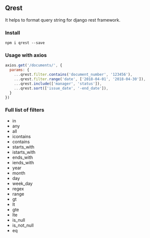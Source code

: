 ## Qrest

It helps to format query string for django rest framework.

### Install
`npm i qrest --save`

### Usage with axios
```js
axios.get('/documents/', {
  params: {
    ...qrest.filter.contains('document_number', '123456'),
    ...qrest.filter.range('date', ['2018-04-01', '2018-04-30']),
    ...qrest.include(['manager', 'status']),
    ...qrest.sort(['issue_date', '-end_date']),
  }
})
```

### Full list of filters
* in
* any
* all
* icontains
* contains
* starts_with
* istarts_with
* ends_with
* iends_with
* year
* month
* day
* week_day
* regex
* range
* gt
* lt
* gte
* lte
* is_null
* is_not_null
* eq